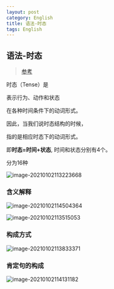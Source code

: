 ```yaml
---
layout: post
category: English
title: 语法-时态
tags: English
---
```


## 语法-时态

> [参考](https://wenku.baidu.com/view/d553f90b4a7302768e9939af.html)

时态（Tense）是

表示行为、动作和状态

在各种时间条件下的动词形式。

因此，当我们说时态结构的时候，

指的是相应时态下的动词形式。



即**时态=时间+状态**, 时间和状态分别有4个。



分为16种

![image-20210102113223668](https://cdn.jsdelivr.net/gh/mafulong/mdPic@v1/v1/120.png)

### 含义解释

![image-20210102114504364](https://cdn.jsdelivr.net/gh/mafulong/mdPic@v1/v1/101.png)

![image-20210102113515053](https://cdn.jsdelivr.net/gh/mafulong/mdPic@v1/v1/16.png)

### 构成方式

![image-20210102113833371](https://cdn.jsdelivr.net/gh/mafulong/mdPic@master/typora/image-20210102113833371.png)

### 肯定句的构成

![image-20210102114131182](https://cdn.jsdelivr.net/gh/mafulong/mdPic@master/typora/image-20210102114131182.png)